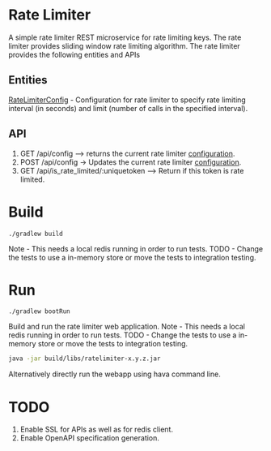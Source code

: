 # Rate Limiter
A simple rate limiter REST microservice for rate limiting keys. The rate limiter provides sliding window rate
limiting algorithm. The rate limiter provides the following entities and APIs

## Entities
[RateLimiterConfig](src/main/java/com/example/ratelimiter/model/RateLimiterConfig.java) - Configuration for rate
limiter to specify rate limiting interval (in seconds) and limit (number of calls in the specified interval).


## API
1. GET /api/config --> returns the current rate limiter [configuration]((src/main/java/com/example/ratelimiter/model/RateLimiterConfig.java)).
2. POST /api/config -> Updates the current rate limiter [configuration]((src/main/java/com/example/ratelimiter/model/RateLimiterConfig.java)).
3. GET /api/is_rate_limited/:uniquetoken --> Return if this token is rate limited.  

# Build
```Gradle 
./gradlew build
```
Note - This needs a local redis running in order to run tests. 
TODO - Change the tests to use a in-memory store or move the tests to integration testing.
# Run
```Gradle
./gradlew bootRun
```
Build and run the rate limiter web application.
Note - This needs a local redis running in order to run tests.
TODO - Change the tests to use a in-memory store or move the tests to integration testing.

```bash
java -jar build/libs/ratelimiter-x.y.z.jar
```
Alternatively directly run the webapp using hava command line.

# TODO
1. Enable SSL for APIs as well as for redis client.
2. Enable OpenAPI specification generation.
